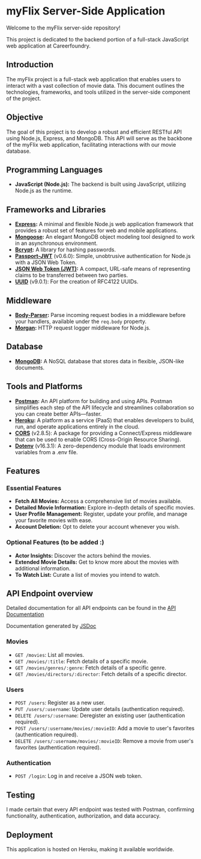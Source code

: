 # myFlix Server-Side Application

Welcome to the myFlix server-side repository! 

This project is dedicated to the backend portion of a full-stack JavaScript web application at Careerfoundry.


## Introduction

The myFlix project is a full-stack web application that enables users to interact with a vast collection of movie data. This document outlines the technologies, frameworks, and tools utilized in the server-side component of the project.

## Objective

The goal of this project is to develop a robust and efficient RESTful API using Node.js, Express, and MongoDB. This API will serve as the backbone of the myFlix web application, facilitating interactions with our movie database.

## Programming Languages

- **JavaScript (Node.js):** The backend is built using JavaScript, utilizing Node.js as the runtime.

## Frameworks and Libraries

- **[Express](https://expressjs.com/):** A minimal and flexible Node.js web application framework that provides a robust set of features for web and mobile applications.
- **[Mongoose](https://mongoosejs.com/):** An elegant MongoDB object modeling tool designed to work in an asynchronous environment.
- **[Bcrypt](https://www.npmjs.com/package/bcrypt):** A library for hashing passwords.
- **[Passport-JWT](http://www.passportjs.org/)** (v0.6.0): Simple, unobtrusive authentication for Node.js with a JSON Web Token.
- **[JSON Web Token (JWT)](https://jwt.io/):** A compact, URL-safe means of representing claims to be transferred between two parties.
- **[UUID](https://www.npmjs.com/package/uuid)** (v9.0.1): For the creation of RFC4122 UUIDs.

## Middleware

- **[Body-Parser](https://www.npmjs.com/package/body-parser):** Parse incoming request bodies in a middleware before your handlers, available under the `req.body` property.
- **[Morgan](https://www.npmjs.com/package/morgan):** HTTP request logger middleware for Node.js.

## Database

- **[MongoDB](https://www.mongodb.com/):** A NoSQL database that stores data in flexible, JSON-like documents.

## Tools and Platforms

- **[Postman](https://www.postman.com/):** An API platform for building and using APIs. Postman simplifies each step of the API lifecycle and streamlines collaboration so you can create better APIs—faster.
- **[Heroku](https://www.heroku.com/):** A platform as a service (PaaS) that enables developers to build, run, and operate applications entirely in the cloud.
- **[CORS](https://www.npmjs.com/package/cors)** (v2.8.5): A package for providing a Connect/Express middleware that can be used to enable CORS (Cross-Origin Resource Sharing).
- **[Dotenv](https://www.npmjs.com/package/dotenv)** (v16.3.1): A zero-dependency module that loads environment variables from a .env file.

## Features

### Essential Features

- **Fetch All Movies:** Access a comprehensive list of movies available.
- **Detailed Movie Information:** Explore in-depth details of specific movies.
- **User Profile Management:** Register, update your profile, and manage your favorite movies with ease.
- **Account Deletion:** Opt to delete your account whenever you wish.

### Optional Features (to be added :)

- **Actor Insights:** Discover the actors behind the movies.
- **Extended Movie Details:** Get to know more about the movies with additional information.
- **To Watch List:** Curate a list of movies you intend to watch.

## API Endpoint overview

Detailed documentation for all API endpoints can be found in the [API Documentation](https://bobs83.github.io/movie_api/public/documentation.html)

Documentation generated by [JSDoc](https://bobs83.github.io/movie_api/out/index.html)

### Movies

- `GET /movies`: List all movies.
- `GET /movies/:title`: Fetch details of a specific movie.
- `GET /movies/genres/:genre`: Fetch details of a specific genre.
- `GET /movies/directors/:director`: Fetch details of a specific director.

### Users

- `POST /users`: Register as a new user.
- `PUT /users/:username`: Update user details (authentication required).
- `DELETE /users/:username`: Deregister an existing user (authentication required).
- `POST /users/:username/movies/:movieID`: Add a movie to user's favorites (authentication required).
- `DELETE /users/:username/movies/:movieID`: Remove a movie from user's favorites (authentication required).

### Authentication

- `POST /login`: Log in and receive a JSON web token.

## Testing

I made certain that every API endpoint was tested with Postman, confirming functionality, authentication, authorization, and data accuracy.

## Deployment

This application is hosted on Heroku, making it available worldwide.


